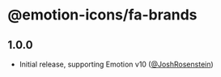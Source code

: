 # @emotion-icons/fa-brands

## 1.0.0

- Initial release, supporting Emotion v10 ([@JoshRosenstein](https://github.com/JoshRosenstein))
